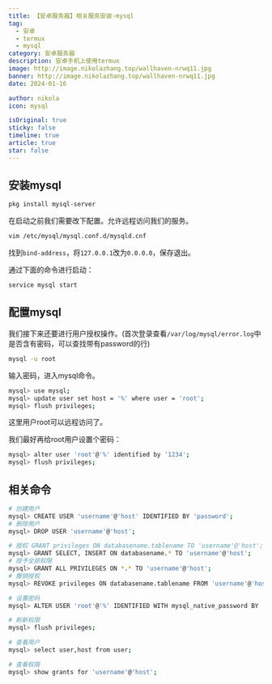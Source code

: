 ```yaml
---
title: 【安卓服务器】相关服务安装-mysql
tag:
  - 安卓
  - termux
  - mysql
category: 安卓服务器
description: 安卓手机上使用termux
image: http://image.nikolazhang.top/wallhaven-nrwq11.jpg
banner: http://image.nikolazhang.top/wallhaven-nrwq11.jpg
date: 2024-01-16

author: nikola
icon: mysql

isOriginal: true
sticky: false
timeline: true
article: true
star: false
---
```


## 安装mysql

```bash
pkg install mysql-server
```

在启动之前我们需要改下配置。允许远程访问我们的服务。

```bash
vim /etc/mysql/mysql.conf.d/mysqld.cnf
```

找到`bind-address`，将`127.0.0.1`改为`0.0.0.0`，保存退出。

通过下面的命令进行启动：

```bash
service mysql start
```

## 配置mysql

我们接下来还要进行用户授权操作。(首次登录查看`/var/log/mysql/error.log`中是否含有密码，可以查找带有password的行)

```bash
mysql -u root
```

输入密码，进入mysql命令。

```bash
mysql> use mysql;
mysql> update user set host = '%' where user = 'root';
mysql> flush privileges;
```

这里用户root可以远程访问了。

我们最好再给root用户设置个密码：

```bash
mysql> alter user 'root'@'%' identified by '1234';
mysql> flush privileges;
```

## 相关命令

```bash
# 创建用户
mysql> CREATE USER 'username'@'host' IDENTIFIED BY 'password';
# 删除用户
mysql> DROP USER 'username'@'host';

# 授权 GRANT privileges ON databasename.tablename TO 'username'@'host';
mysql> GRANT SELECT, INSERT ON databasename.* TO 'username'@'host';
# 授予全部权限
mysql> GRANT ALL PRIVILEGES ON *.* TO 'username'@'host';
# 撤销授权
mysql> REVOKE privileges ON databasename.tablename FROM 'username'@'host';

# 设置密码
mysql> ALTER USER 'root'@'%' IDENTIFIED WITH mysql_native_password BY '1234';

# 刷新权限
mysql> flush privileges;

# 查看用户
mysql> select user,host from user;

# 查看权限
mysql> show grants for 'username'@'host';

```
